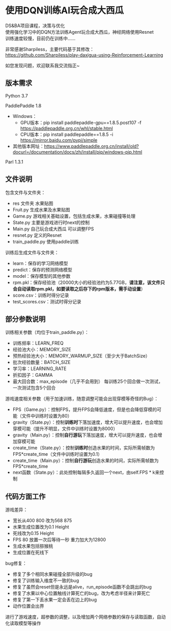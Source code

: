 # 使用DQN训练AI玩合成大西瓜
DS&BA项目课程，决策与优化  
使用强化学习中的DQN方法训练Agent玩合成大西瓜，神经网络使用Resnet  
训练速度较慢，目前仍在训练中……  

非常感谢Sharpiless，主要代码基于其修改：https://github.com/Sharpiless/play-daxigua-using-Reinforcement-Learning

如您发现问题，欢迎联系我交流指正~
## 版本需求
Python 3.7


PaddlePaddle 1.8
* Windows：
  * GPU版本：pip install paddlepaddle-gpu==1.8.5.post107 -f https://paddlepaddle.org.cn/whl/stable.html
  * CPU版本：pip install paddlepaddle==1.8.5 -i https://mirror.baidu.com/pypi/simple
* 其他版本网址：https://www.paddlepaddle.org.cn/install/old?docurl=/documentation/docs/zh/install/pip/windows-pip.html


Parl 1.3.1 

## 文件说明
包含文件与文件夹：
* res 文件夹 水果贴图
* Fruit.py 生成水果及水果贴图
* Game.py 游戏相关基础设置，包括生成水果，水果碰撞等处理
* State.py 主要是游戏进行时next的控制
* Main.py 自己玩合成大西瓜 可以调整FPS
* resnet.py 定义的Resnet
* train_paddle.py 使用paddle训练


训练后生成文件与文件夹：
* learn：保存的学习网络模型
* predict：保存的预测网络模型
* model：保存模型的其他参数
* rpm.pkl：保存经验池（20000大小的经验池约为5.77GB，**请注意，该文件只会自动读取rpm.pkl，如要读取之后存下的rpm版本，需手动设置**）
* score.csv：训练时得分记录
* test_scores.csv：测试时得分记录

## 部分参数说明
训练相关参数（均位于train_paddle.py）：
* 训练频率：LEARN_FREQ
* 经验池大小：MEMORY_SIZE
* 预热经验池大小：MEMORY_WARMUP_SIZE（至少大于BatchSize）
* 批次经验数量：BATCH_SIZE
* 学习率：LEARNING_RATE
* 折扣因子：GAMMA
* 最大回合数：max_episode（几乎不会用到）
  每训练25个回合做一次测试，一次测试包含5个回合
  
游戏速度相关参数（用于加速训练，随意调整可能会出现穿模等奇怪的Bug）：
* FPS（Game.py）：控制FPS，提升FPS会降低速度，但是也会降低穿模的可能（文件中训练时设置为80）
* gravity（State.py）：控制**训练时**下落加速度，增大可以提升速度，也会增加穿模可能（提升不明显，文件中训练时设置为8000）
* gravity（Main.py）：控制**自行游玩**下落加速度，增大可以提升速度，也会增加穿模可能
* create_time（State.py）：控制**训练时**创造水果的时间，实际所需帧数为FPS\*create_time（文件中训练时设置为0.1）
* create_time（Main.py）：控制**自行游玩**创造水果的时间，实际所需帧数为FPS*create_time
* next函数（State.py）：此处控制每隔多久返回一个next，由self.FPS * k来控制

## 代码方面工作
游戏差异：
* 宽长从400 800 改为568 875
* 水果生成位置改为0.1 Height
* 死线改为0.15 Height
* FPS 80 放置一次后等待一秒 重力加大为12800
* 生成水果包括猕猴桃
* 生成位置在死线下
  
bug修复：
* 修复了多个相同水果碰撞全部升级的bug
* 修复了训练输入维度不一致的bug
* 修复了虽然会reset但是永远是alive，run_episode函数不会跳出的bug
* 修复了水果以中心位置触线计算死亡的bug，改为考虑半径来计算死亡
* 修复了第一下丢水果一定会丢在边上的bug
* 动作位置会出界

进行了游戏速度，超参数的调整，以及增加两个网络参数的保存与读取函数，自动化读取模型等操作
